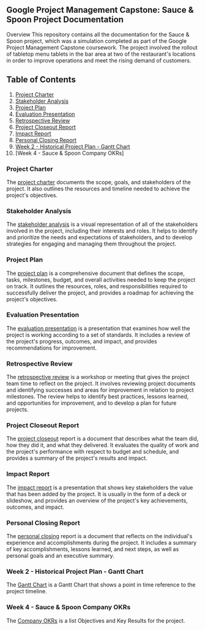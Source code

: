 ## Google Project Management Capstone: Sauce & Spoon Project Documentation
Overview
This repository contains all the documentation for the Sauce & Spoon project, which was a simulation completed as part of the Google Project Management Capstone coursework. The project involved the rollout of tabletop menu tablets in the bar area at two of the restaurant's locations in order to improve operations and meet the rising demand of customers.

## Table of Contents
1. [Project Charter](#project-charter)  
2. [Stakeholder Analysis](#stakeholder-analysis)  
3. [Project Plan](#project-plan)  
4. [Evaluation Presentation](#evaluation-presentation)  
5. [Retrospective Review](#restrospectve-review)  
6. [Project Closeout Report](#project-closeout-report)  
7. [Impact Report](#impact-report)  
8. [Personal Closing Report](#personal-closing-report)
9. [Week 2 - Historical Project Plan - Gantt Chart](#week-2---historical-project-plan---gantt-chart)
10. [Week 4 - Sauce & Spoon Company OKRs]

### Project Charter
The [project charter](Sauce-Spoon-Project-Charter.pdf) documents the scope, goals, and stakeholders of the project. It also outlines the resources and timeline needed to achieve the project's objectives.

### Stakeholder Analysis
The [stakeholder analysis](Sauce-Spoon-Project-Stakeholder-Analysis.pdf) is a visual representation of all of the stakeholders involved in the project, including their interests and roles. It helps to identify and prioritize the needs and expectations of stakeholders, and to develop strategies for engaging and managing them throughout the project.

### Project Plan
The [project plan](Sauce-Spoon-Project-Plan.pdf) is a comprehensive document that defines the scope, tasks, milestones, budget, and overall activities needed to keep the project on track. It outlines the resources, roles, and responsibilities required to successfully deliver the project, and provides a roadmap for achieving the project's objectives.

### Evaluation Presentation
The [evaluation presentation](Sauce-Spoon-Project-Test-Launch-Findings-Evaluation-Presentation.pdf) is a presentation that examines how well the project is working according to a set of standards. It includes a review of the project's progress, outcomes, and impact, and provides recommendations for improvement.

### Retrospective Review
The [retrospective review](Sauce-Spoon-Project-Retrospective-Review-Retrospective-Ideas.pdf) is a workshop or meeting that gives the project team time to reflect on the project. It involves reviewing project documents and identifying successes and areas for improvement in relation to project milestones. The review helps to identify best practices, lessons learned, and opportunities for improvement, and to develop a plan for future projects.

### Project Closeout Report
The [project closeout](Sauce-Spoon-Project-Closeout-Report.pdf) report is a document that describes what the team did, how they did it, and what they delivered. It evaluates the quality of work and the project's performance with respect to budget and schedule, and provides a summary of the project's results and impact.

### Impact Report
The [impact report](Sauce-Spoon-Project-Impact-Report.pdf) is a presentation that shows key stakeholders the value that has been added by the project. It is usually in the form of a deck or slideshow, and provides an overview of the project's key achievements, outcomes, and impact.

### Personal Closing Report
The [personal closing](Personal-Closing-Report.pdf) report is a document that reflects on the individual's experience and accomplishments during the project. It includes a summary of key accomplishments, lessons learned, and next steps, as well as personal goals and an executive summary.

### Week 2 - Historical Project Plan - Gantt Chart
The [Gantt Chart](Week-2-Historical-Project-Plan-Gantt-Chart.pdf) is a Gantt Chart that shows a point in time reference to the project timeline.

### Week 4 - Sauce & Spoon Company OKRs
The [Company OKRs](Week-4-Sauce-&-Spoon-Company-OKRs.pdf) is a list Objectives and Key Results for the project.
